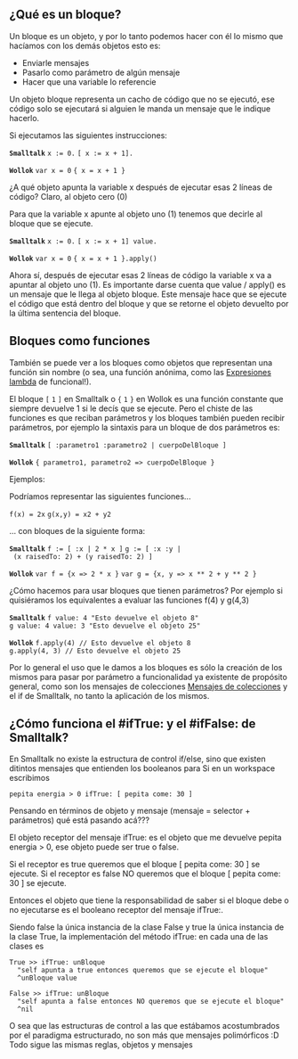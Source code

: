 ¿Qué es un bloque?
------------------

Un bloque es un objeto, y por lo tanto podemos hacer con él lo mismo que hacíamos con los demás objetos esto es:

-   Enviarle mensajes
-   Pasarlo como parámetro de algún mensaje
-   Hacer que una variable lo referencie

Un objeto bloque representa un cacho de código que no se ejecutó, ese código solo se ejecutará si alguien le manda un mensaje que le indique hacerlo.

Si ejecutamos las siguientes instrucciones:

**`Smalltalk`**
`x := 0.`
`[ x := x + 1].`

**`Wollok`**
`var x = 0`
`{ x = x + 1 }`

¿A qué objeto apunta la variable x después de ejecutar esas 2 líneas de código? Claro, al objeto cero (0)

Para que la variable x apunte al objeto uno (1) tenemos que decirle al bloque que se ejecute.

**`Smalltalk`**
`x := 0.`
`[ x := x + 1] value.`

**`Wollok`**
`var x = 0`
`{ x = x + 1 }.apply()`

Ahora sí, después de ejecutar esas 2 líneas de código la variable x va a apuntar al objeto uno (1). Es importante darse cuenta que value / apply() es un mensaje que le llega al objeto bloque. Este mensaje hace que se ejecute el código que está dentro del bloque y que se retorne el objeto devuelto por la última sentencia del bloque.

Bloques como funciones
----------------------

También se puede ver a los bloques como objetos que representan una función sin nombre (o sea, una función anónima, como las [Expresiones lambda](expresiones-lambda.html) de funcional!).

El bloque `[` `1` `]` en Smalltalk o `{` `1` `}` en Wollok es una función constante que siempre devuelve 1 si le decís que se ejecute. Pero el chiste de las funciones es que reciban parámetros y los bloques también pueden recibir parámetros, por ejemplo la sintaxis para un bloque de dos parámetros es:

**`Smalltalk`**
`[ :parametro1 :parametro2 | cuerpoDelBloque ]`

**`Wollok`**
`{ parametro1, parametro2 => cuerpoDelBloque }`

Ejemplos:

Podríamos representar las siguientes funciones...

`f(x) = 2x`
`g(x,y) = x2 + y2`

... con bloques de la siguiente forma:

**`Smalltalk`**
`f := [ :x | 2 * x ]`
`g := [ :x :y | (x raisedTo: 2) + (y raisedTo: 2) ]`

**`Wollok`**
`var f = {x => 2 * x }`
`var g = {x, y => x ** 2 + y ** 2 }`

¿Cómo hacemos para usar bloques que tienen parámetros? Por ejemplo si quisiéramos los equivalentes a evaluar las funciones f(4) y g(4,3)

**`Smalltalk`**
`f value: 4 "Esto devuelve el objeto 8"`
`g value: 4 value: 3 "Esto devuelve el objeto 25"`

**`Wollok`**
`f.apply(4) // Esto devuelve el objeto 8`
`g.apply(4, 3) // Esto devuelve el objeto 25`

Por lo general el uso que le damos a los bloques es sólo la creación de los mismos para pasar por parámetro a funcionalidad ya existente de propósito general, como son los mensajes de colecciones [Mensajes de colecciones](mensajes-de-colecciones.html) y el if de Smalltalk, no tanto la aplicación de los mismos.

¿Cómo funciona el \#ifTrue: y el \#ifFalse: de Smalltalk?
---------------------------------------------------------

En Smalltalk no existe la estructura de control if/else, sino que existen ditintos mensajes que entienden los booleanos para Si en un workspace escribimos

`pepita energia > 0 ifTrue: [ pepita come: 30 ]`

Pensando en términos de objeto y mensaje (mensaje = selector + parámetros) qué está pasando acá???

El objeto receptor del mensaje ifTrue: es el objeto que me devuelve pepita energia &gt; 0, ese objeto puede ser true o false.

Si el receptor es true queremos que el bloque \[ pepita come: 30 \] se ejecute. Si el receptor es false NO queremos que el bloque \[ pepita come: 30 \] se ejecute.

Entonces el objeto que tiene la responsabilidad de saber si el bloque debe o no ejecutarse es el booleano receptor del mensaje ifTrue:.

Siendo false la única instancia de la clase False y true la única instancia de la clase True, la implementación del método ifTrue: en cada una de las clases es

`True >> ifTrue: unBloque`
`  "self apunta a true entonces queremos que se ejecute el bloque"`
`  ^unBloque value `

`False >> ifTrue: unBloque`
`  "self apunta a false entonces NO queremos que se ejecute el bloque"`
`  ^nil`

O sea que las estructuras de control a las que estábamos acostumbrados por el paradigma estructurado, no son más que mensajes polimórficos :D Todo sigue las mismas reglas, objetos y mensajes
